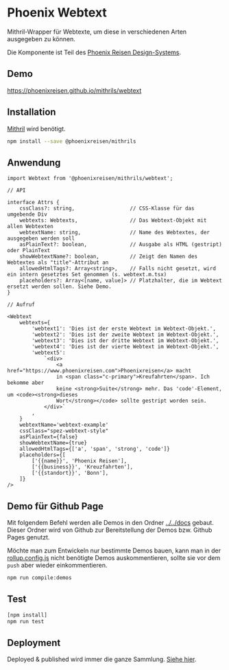 # Phoenix Webtext

Mithril-Wrapper für Webtexte, um diese in verschiedenen Arten ausgegeben zu können.

Die Komponente ist Teil des [Phoenix Reisen Design-Systems](https://design-system.phoenixreisen.net).

## Demo

https://phoenixreisen.github.io/mithrils/webtext

## Installation

[Mithril](https://mithriljs.org/) wird benötigt.

```bash
npm install --save @phoenixreisen/mithrils
```

## Anwendung

```tsx
import Webtext from '@phoenixreisen/mithrils/webtext';

// API

interface Attrs {
    cssClass?: string,                  // CSS-Klasse für das umgebende Div
    webtexts: Webtexts,                 // Das Webtext-Objekt mit allen Webtexten
    webtextName: string,                // Name des Webtextes, der ausgegeben werden soll
    asPlainText?: boolean,              // Ausgabe als HTML (gestript) oder PlainText
    showWebtextName?: boolean,          // Zeigt den Namen des Webtextes als "title"-Attribut an
    allowedHtmlTags?: Array<string>,    // Falls nicht gesetzt, wird ein intern gesetztes Set genommen (s. webtext.m.tsx)
    placeholders?: Array<[name, value]> // Platzhalter, die im Webtext ersetzt werden sollen. Siehe Demo.
}

// Aufruf

<Webtext 
    webtexts={
        'webtext1': 'Dies ist der erste Webtext im Webtext-Objekt.',
        'webtext2': 'Dies ist der zweite Webtext im Webtext-Objekt.',
        'webtext3': 'Dies ist der dritte Webtext im Webtext-Objekt.',
        'webtext4': 'Dies ist der vierte Webtext im Webtext-Objekt.',
        'webtext5': 
            `<div>
                <a href="https://www.phoenixreisen.com">Phoenixreisen</a> macht 
                in <span class="c-primary">Kreufahrten</span>. Ich bekomme aber 
                keine <strong>Suite</strong> mehr. Das 'code'-Element, um <code><strong>dieses 
                Wort</strong></code> sollte gestript worden sein.
            </div>`
        ,
    }
    webtextName='webtext-example'
    cssClass="spez-webtext-style"
    asPlainText={false}
    showWebtextName={true}
    allowedHtmlTags={['a', 'span', 'strong', 'code']}
    placeholders={[
        ['{{name}}', 'Phoenix Reisen'],
        ['{{business}}', 'Kreuzfahrten'],
        ['{{standort}}', 'Bonn'],
    ]}
/>
```

## Demo für Github Page

Mit folgendem Befehl werden alle Demos in den Ordner [../../docs](../../docs) gebaut. Dieser Ordner wird von Github zur Bereitstellung der Demos bzw. Github Pages genutzt.

Möchte man zum Entwickeln nur bestimmte Demos bauen, kann man in der [rollup.config.js](../../rollup.config.js) nicht benötigte Demos auskommentieren, sollte sie vor dem `push` aber wieder einkommentieren.

```bash
npm run compile:demos
```

## Test

```bash
[npm install]
npm run test
```

## Deployment

Deployed & published wird immer die ganze Sammlung. [Siehe hier](../../README.md).